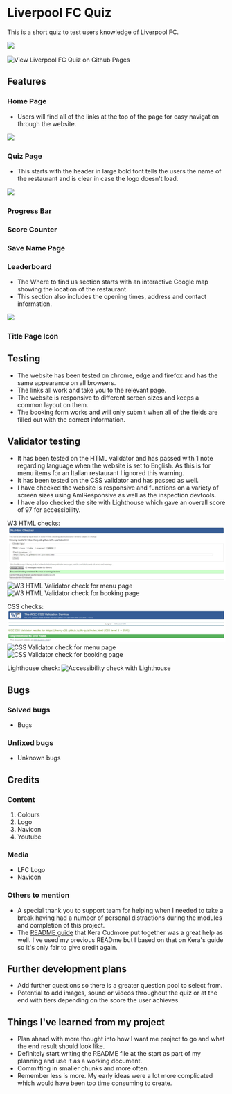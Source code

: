# Liverpool FC Quiz
This is a short quiz to test users knowledge of Liverpool FC.

![](documentation/responsive-checker.jpg)  

![View Liverpool FC Quiz on Github Pages](https://github.com/harry-c26/lfc-quiz)

##  Features

### Home Page

*  Users will find all of the links at the top of the page for easy navigation through the website.  

![](documentation/nav-menu.jpg)

### Quiz Page

*  This starts with the header in large bold font tells the users the name of the restaurant and is clear in case the logo doesn't load.  

![](documentation/about-us.jpg)

### Progress Bar

### Score Counter

### Save Name Page

### Leaderboard

*  The Where to find us section starts with an interactive Google map showing the location of the restaurant.
*  This section also includes the opening times, address and contact information.

![](documentation/find-us.jpg)

### Title Page Icon

## Testing

*  The website has been tested on chrome, edge and firefox and has the same appearance on all browsers.
*  The links all work and take you to the relevant page.
*  The website is responsive to different screen sizes and keeps a common layout on them.
*  The booking form works and will only submit when all of the fields are filled out with the correct information. 

## Validator testing

*  It has been tested on the HTML validator and has passed with 1 note regarding language when the website is set to English. As this is for menu items for an Italian restaurant I ignored this warning.
*  It has been tested on the CSS validator and has passed as well.
*  I have checked the website is responsive and functions on a variety of screen sizes using AmIResponsive as well as the inspection devtools.
*  I have also checked the site with Lighthouse which gave an overall score of 97 for accessibility. 

W3 HTML checks:
![W3 HTML Validator check for homepage](documentation/w3-validator-homepage.jpg)
![W3 HTML Validator check for menu page](documentation/w3-validator-menu.jpg)
![W3 HTML Validator check for booking page](documentation/w3-validator-book.jpg)

CSS checks:
![CSS Validator check for homepage](documentation/css-validator-homepage.jpg)
![CSS Validator check for menu page](documentation/css-validator-menu.jpg)
![CSS Validator check for booking page](documentation/css-validator-book.jpg)

Lighthouse check:
![Accessibility check with Lighthouse](documentation/lighthouse-test.jpg)

## Bugs

### Solved bugs

* Bugs 

### Unfixed bugs

* Unknown bugs 

## Credits

### Content

1. Colours
2. Logo
3. Navicon
4. Youtube 

### Media

* LFC Logo
* Navicon 

### Others to mention

* A special thank you to support team for helping when I needed to take a break having had a number of personal distractions during the modules and completion of this project. 
* The [README guide](https://github.com/kera-cudmore/readme-examples#credits) that Kera Cudmore put together was a great help as well. I've used my previous READme but I based on that on Kera's guide so it's only fair to give credit again.

## Further development plans

* Add further questions so there is a greater question pool to select from.
* Potential to add images, sound or videos throughout the quiz or at the end with tiers depending on the score the user achieves. 

## Things I've learned from my project

* Plan ahead with more thought into how I want me project to go and what the end result should look like. 
* Definitely start writing the README file at the start as part of my planning and use it as a working document. 
* Committing in smaller chunks and more often. 
* Remember less is more. My early ideas were a lot more complicated which would have been too time consuming to create. 
